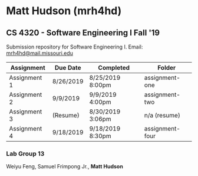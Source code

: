 # Matt Hudson (mrh4hd)
## CS 4320 - Software Engineering I Fall '19

Submission repository for Software Engineering I.
Email: mrh4hd@mail.missouri.edu

| Assignment | Due Date | Completed | Folder |
| -----------|----------|-----------|--------|
| Assignment 1 | 8/26/2019 | 8/25/2019 8:00pm | assignment-one |
| Assignment 2 | 9/9/2019  | 9/9/2019 4:00pm  | assignment-two |
| Assignment 3 | (Resume)  | 8/30/2019 3:06pm | n/a (resume)   |
| Assignment 4 | 9/18/2019 | 9/18/2019 8:30pm | assignment-four|

### Lab Group 13

Weiyu Feng, Samuel Frimpong Jr., **Matt Hudson**